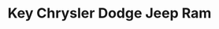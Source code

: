 ---
title: "Key Chrysler Dodge Jeep Ram"
url: /lebanon/key-chrysler-dodge-jeep-ram/
shop: Autohaus
---